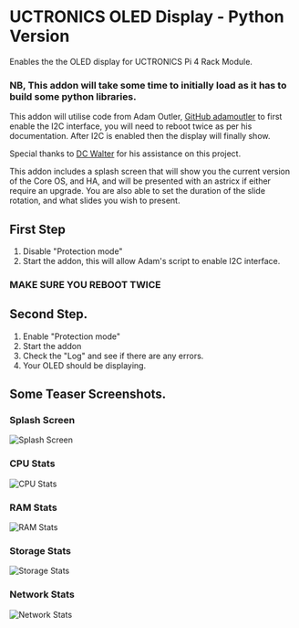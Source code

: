 # UCTRONICS OLED Display - Python Version

Enables the the OLED display for UCTRONICS Pi 4 Rack Module.

### NB, This addon will take some time to initially load as it has to build some python libraries. 

This addon will utilise code from Adam Outler, [GitHub adamoutler](https://github.com/adamoutler/HassOSConfigurator/tree/main/Pi4EnableI2C) to first enable the I2C interface, you will need to reboot twice as per his documentation. After I2C is enabled then the display will finally show.

Special thanks to [DC Walter](https://github.com/dcwalter) for his assistance on this project.

This addon includes a splash screen that will show you the current  version of the Core OS, and HA, and will be presented with an astricx if either require an upgrade. You are also able to set the duration of the slide rotation, and what slides you wish to present.


## First Step
1. Disable "Protection mode"
2. Start the addon, this will allow Adam's script to enable I2C interface. 
### MAKE SURE YOU REBOOT TWICE

## Second Step.
1. Enable "Protection mode"
2. Start the addon
3. Check the "Log" and see if there are any errors.
4. Your OLED should be displaying.

## Some Teaser Screenshots.
### Splash Screen
![Splash Screen](https://github.com/garethcheyne/HomeAssistant/raw/main/UCTronics_OLED_Display_Python/python/img/examples/splash.png?raw=true)
### CPU Stats
![CPU Stats](https://github.com/garethcheyne/HomeAssistant/raw/main/UCTronics_OLED_Display_Python/python/img/examples/cpu.png?raw=true)
### RAM Stats
![RAM Stats](https://github.com/garethcheyne/HomeAssistant/raw/main/UCTronics_OLED_Display_Python/python/img/examples/memory.png?raw=true)
### Storage Stats
![Storage Stats](https://github.com/garethcheyne/HomeAssistant/raw/main/UCTronics_OLED_Display_Python/python/img/examples/storage.png?raw=true)
### Network Stats
![Network Stats](https://github.com/garethcheyne/HomeAssistant/raw/main/UUCTronics_OLED_Display_Python/python/img/examples/network.png?raw=true)
